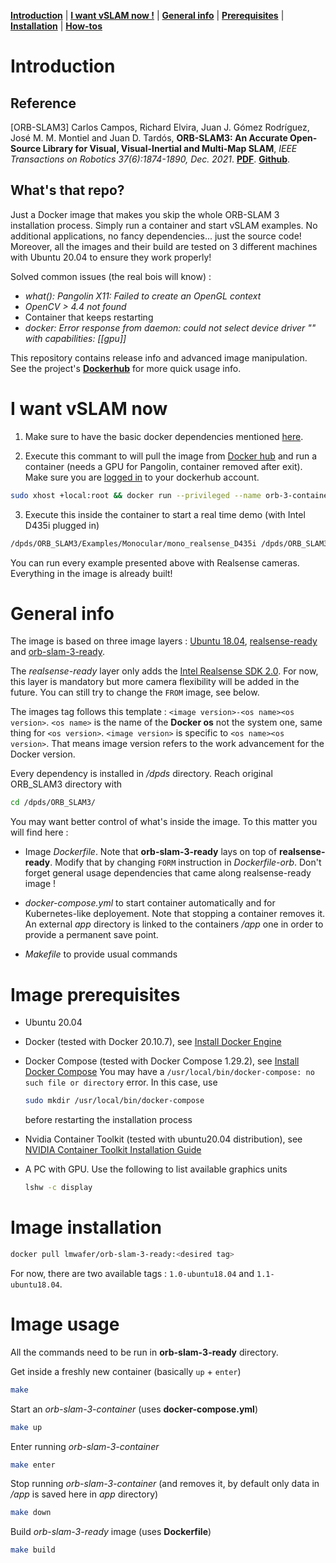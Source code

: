 [**Introduction**](#introduction) | [**I want vSLAM now !**](#i-want-vslam-now) | [**General info**](#general-info) | [**Prerequisites**](#image-prerequisites) | [**Installation**](#image-installation) | [**How-tos**](#image-usage)

# Introduction 

## Reference

[ORB-SLAM3] Carlos Campos, Richard Elvira, Juan J. Gómez Rodríguez, José M. M. Montiel and Juan D. Tardós, **ORB-SLAM3: An Accurate Open-Source Library for Visual, Visual-Inertial and Multi-Map SLAM**, *IEEE Transactions on Robotics 37(6):1874-1890, Dec. 2021*. **[PDF](https://arxiv.org/abs/2007.11898)**. **[Github](https://github.com/UZ-SLAMLab/ORB_SLAM3)**. 

## What's that repo?

Just a Docker image that makes you skip the whole ORB-SLAM 3 installation process. Simply run a container and start vSLAM examples. No additional applications, no fancy dependencies... just the source code!
Moreover, all the images and their build are tested on 3 different machines with Ubuntu 20.04 to ensure they work properly!

Solved common issues (the real bois will know) : 
- *what(): Pangolin X11: Failed to create an OpenGL context*
- *OpenCV > 4.4 not found*
- Container that keeps restarting
- *docker: Error response from daemon: could not select device driver "" with capabilities: [[gpu]]*

This repository contains release info and advanced image manipulation. See the project's **[Dockerhub](https://hub.docker.com/repository/docker/lmwafer/orb-slam-3-ready)** for more quick usage info.

# I want vSLAM now
1. Make sure to have the basic docker dependencies mentioned [here](#image-prerequisites). 
  
2. Execute this commant to will pull the image from [Docker hub](https://hub.docker.com/r/lmwafer/orb-slam-3-ready/tags) and run a container (needs a GPU for Pangolin, container removed after exit). Make sure you are [logged in](https://docs.docker.com/reference/cli/docker/login/) to your dockerhub account.
```bash
sudo xhost +local:root && docker run --privileged --name orb-3-container --rm -p 8087:8087 -e DISPLAY=$DISPLAY -e QT_X11_NO_MITSHM=1 -v /tmp/.X11-unix:/tmp/.X11-unix -v /dev:/dev:ro --gpus all -it lmwafer/orb-slam-3-ready:1.0-ubuntu18.04
```

3. Execute this inside the container to start a real time demo (with Intel D435i plugged in)
```bash
/dpds/ORB_SLAM3/Examples/Monocular/mono_realsense_D435i /dpds/ORB_SLAM3/Vocabulary/ORBvoc.txt /dpds/ORB_SLAM3/Examples/Monocular/RealSense_D435i.yaml
```
You can run every example presented above with Realsense cameras. Everything in the image is already built!

# General info
The image is based on three image layers : [Ubuntu 18.04](https://hub.docker.com/_/ubuntu?tab=tags&page=1&name=18.04), [realsense-ready](https://hub.docker.com/r/lmwafer/realsense-ready) and [orb-slam-3-ready](https://hub.docker.com/r/lmwafer/orb-slam-3-ready). 

The *realsense-ready* layer only adds the [Intel Realsense SDK 2.0](https://github.com/IntelRealSense/librealsense). For now, this layer is mandatory but more camera flexibility will be added in the future. You can still try to change the `FROM` image, see below. 

The images tag follows this template : `<image version>-<os name><os version>`. 
`<os name>` is the name of the **Docker os** not the system one, same thing for `<os version>`. `<image version>` is specific to `<os name><os version>`. That means image version refers to the work advancement for the Docker version.

Every dependency is installed in */dpds* directory. Reach original ORB_SLAM3 directory with 
```bash
cd /dpds/ORB_SLAM3/
```

You may want better control of what's inside the image. To this matter you will find here : 

- Image *Dockerfile*. Note that **orb-slam-3-ready** lays on top of **realsense-ready**. Modify that by changing `FORM` instruction in *Dockerfile-orb*. Don't forget general usage dependencies that came along realsense-ready image !

- *docker-compose.yml* to start container automatically and for Kubernetes-like deployement. Note that stopping a container removes it. An external *app* directory is linked to the containers */app* one in order to provide a permanent save point.

- *Makefile* to provide usual commands

# Image prerequisites

- Ubuntu 20.04

- Docker (tested with Docker 20.10.7), see [Install Docker Engine](https://docs.docker.com/engine/install/)

- Docker Compose (tested with Docker Compose 1.29.2), see [Install Docker Compose](https://docs.docker.com/compose/install/)
  You may have a `/usr/local/bin/docker-compose: no such file or directory` error. In this case, use
  ```bash
  sudo mkdir /usr/local/bin/docker-compose
  ```
  before restarting the installation process

- Nvidia Container Toolkit (tested with ubuntu20.04 distribution), see [NVIDIA Container Toolkit Installation Guide](https://docs.nvidia.com/datacenter/cloud-native/container-toolkit/install-guide.html)

- A PC with GPU. Use the following to list available graphics units
  ```bash
  lshw -c display
  ```

# Image installation

```bash
docker pull lmwafer/orb-slam-3-ready:<desired tag>
```

For now, there are two available tags :  `1.0-ubuntu18.04` and `1.1-ubuntu18.04`.

# Image usage

All the commands need to be run in **orb-slam-3-ready** directory. 

Get inside a freshly new container (basically `up` + `enter`)
```bash
make
```

Start an *orb-slam-3-container* (uses **docker-compose.yml**)
```bash
make up
```

Enter running *orb-slam-3-container*
```bash
make enter
```

Stop running *orb-slam-3-container* (and removes it, by default only data in */app* is saved here in *app* directory)
```bash
make down
```

Build *orb-slam-3-ready* image (uses **Dockerfile**)
```bash
make build
```